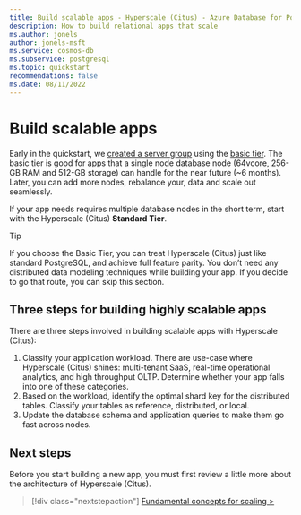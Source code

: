```yaml
---
title: Build scalable apps - Hyperscale (Citus) - Azure Database for PostgreSQL
description: How to build relational apps that scale
ms.author: jonels
author: jonels-msft
ms.service: cosmos-db
ms.subservice: postgresql
ms.topic: quickstart
recommendations: false
ms.date: 08/11/2022
---
```


# Build scalable apps

Early in the quickstart, we [created a server
group](quickstart-create-portal.md) using the [basic
tier](concepts-server-group.md#tiers). The basic tier is good for apps that a
single node database node (64vcore, 256-GB RAM and 512-GB storage) can handle
for the near future (~6 months). Later, you can add more nodes, rebalance your,
data and scale out seamlessly.

If your app needs requires multiple database nodes in the short term, start
with the Hyperscale (Citus) **Standard Tier**.

> [!TIP]
>
> If you choose the Basic Tier, you can treat Hyperscale (Citus) just like
> standard PostgreSQL, and achieve full feature parity. You don’t need any
> distributed data modeling techniques while building your app. If you decide
> to go that route, you can skip this section.

## Three steps for building highly scalable apps

There are three steps involved in building scalable apps with Hyperscale
(Citus):

1. Classify your application workload. There are use-case where Hyperscale
   (Citus) shines: multi-tenant SaaS, real-time operational analytics, and high
   throughput OLTP. Determine whether your app falls into one of these categories.
2. Based on the workload, identify the optimal shard key for the distributed
   tables. Classify your tables as reference, distributed, or local. 
3. Update the database schema and application queries to make them go fast
   across nodes.

## Next steps

Before you start building a new app, you must first review a little more about
the architecture of Hyperscale (Citus).

> [!div class="nextstepaction"]
> [Fundamental concepts for scaling >](quickstart-build-scalable-apps-concepts.md)
